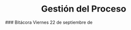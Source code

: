 ﻿<center><h1>Gestión del Proceso</h1></center>
### Bitácora
Viernes 22 de septiembre de 

<!--stackedit_data:
eyJoaXN0b3J5IjpbLTExNjYwNjg3MDBdfQ==
-->